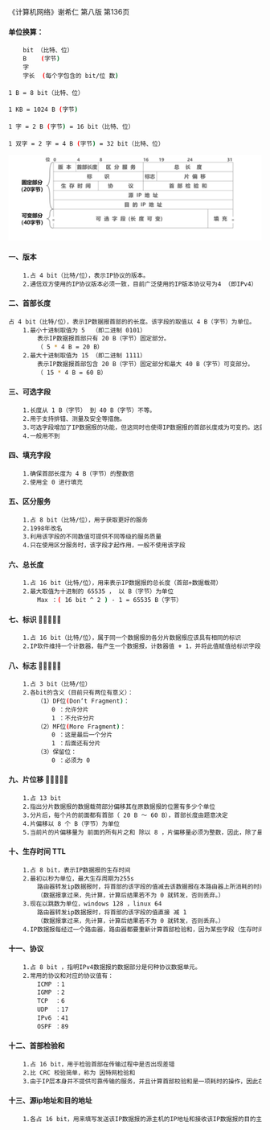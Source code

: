 《计算机网络》谢希仁  第八版  第136页
#### 单位换算：

```bash
	bit （比特、位）
	B    (字节)
	字
	字长  (每个字包含的 bit/位 数)

1 B = 8 bit（比特、位）

1 KB = 1024 B (字节)

1 字 = 2 B (字节) = 16 bit（比特、位）

1 双字 = 2 字 = 4 B (字节) = 32 bit（比特、位）

```

![截屏2024-11-16 15.51.46](pic/截屏2024-11-16%2015.51.46.png)
#### 一、版本
```bash
	1.占 4 bit（比特/位），表示IP协议的版本。
	2.通信双方使用的IP协议版本必须一致，目前广泛使用的IP版本协议号为4 （即IPv4）
```

#### 二、首部长度
```bash
占 4 bit（比特/位），表示IP数据报首部的的长度。该字段的取值以 4 B（字节）为单位。
	1.最小十进制取值为 5  （即二进制 0101）
		表示IP数据报首部只有 20 B（字节）固定部分。
		（ 5 * 4 B = 20 B）
	2.最大十进制取值为 15 （即二进制 1111）
		表示IP数据报首部包含 20 B（字节）固定部分和最大 40 B（字节）可变部分。
		（ 15 * 4 B = 60 B）
```

#### 三、可选字段
```bash
	1.长度从 1 B（字节） 到 40 B（字节）不等。
	2.用于支持排错、测量及安全等措施。
	3.可选字段增加了IP数据报的功能，但这同时也使得IP数据报的首部长度成为可变的。这就增加了每一个路由器处理IP数据报的开销。实际上可选字段很少被使用。
	4.一般用不到
```

#### 四、填充字段
```bash
	1.确保首部长度为 4 B（字节）的整数倍
	2.使用全 0 进行填充
```

#### 五、区分服务
```bash
	1.占 8 bit（比特/位），用于获取更好的服务
	2.1998年改名
	3.利用该字段的不同数值可提供不同等级的服务质量
	4.只在使用区分服务时，该字段才起作用，一般不使用该字段
```

#### 六、总长度
```bash
	1.占 16 bit（比特/位），用来表示IP数据报的总长度（首部+数据载荷）
	2.最大取值为十进制的 65535 ， 以 B（字节）为单位
		Max ：( 16 bit ^ 2 ) - 1 = 65535 B（字节）
```

#### 七、标识 🌟🌟🌟🌟🌟
```bash
	1.占 16 bit（比特/位），属于同一个数据报的各分片数据报应该具有相同的标识
	2.IP软件维持一个计数器，每产生一个数据报，计数器值 + 1，并将此值赋值给标识字段
```

#### 八、标志 🌟🌟🌟🌟🌟
```bash
	1.占 3 bit（比特/位）
	2.各bit的含义（目前只有两位有意义）：
		（1）DF位(Don‘t Fragment)：
			0 ：允许分片
			1 ：不允许分片
		（2）MF位(More Fragment)：
			0 ：这是最后一个分片
			1 ：后面还有分片
		（3）保留位：
			0 ：必须为 0
```

#### 九、片位移 🌟🌟🌟🌟🌟
```bash
	1.占 13 bit
	2.指出分片数据报的数据载荷部分偏移其在原数据报的位置有多少个单位
	3.分片后，每个片的前面都有首部（ 20 B ～ 60 B），首部长度由题意决定
	4.片偏移以 8 个 B（字节）为单位 
	5.当前片的片偏移量为 前面的所有片之和 除以 8 ，片偏移量必须为整数，因此，除了最后一个片允许不被8整除，前面的每个片的长度必须能被8整数
```

#### 十、生存时间 TTL
```bash
	1.占 8 bit，表示IP数据报的生存时间
	2.最初以秒为单位，最大生存周期为255s
		路由器转发ip数据报时，将首部的该字段的值减去该数据报在本路由器上所消耗的时间
		（数据报拿过来，先计算，计算后结果若不为 0 就转发，否则丢弃。）
	3.现在以跳数为单位，windows 128 ，linux 64
		路由器转发ip数据报时，将首部的该字段的值直接 减 1 
		（数据报拿过来，先计算，计算后结果若不为 0 就转发，否则丢弃。）
	4.IP数据报每经过一个路由器，路由器都要重新计算首部检验和，因为某些字段（生存时间、标志、片偏移等）的取值可能会发生变化
```

#### 十一、协议
```bash
	1.占 8 bit ，指明IPv4数据报的数据部分是何种协议数据单元。
	2.常用的协议和对应的协议值有：
		ICMP ：1
		IGMP ：2
		TCP  ：6
		UDP  ：17
		IPv6 ：41
		OSPF ：89
```

#### 十二、首部检验和
```bash
	1.占 16 bit，用于检验首部在传输过程中是否出现差错
	2.比 CRC 校验简单，称为 因特网检验和
	3.由于IP层本身并不提供可靠传输的服务，并且计算首部校验和是一项耗时的操作，因此在IPv6中，路由器不在计算首部校验和，从而更快转发IP数据报
```

#### 十三、源ip地址和目的地址
```bash
	1.各占 16 bit，用来填写发送该IP数据报的源主机的IP地址和接收该IP数据报的目的主机的IP地址
```
